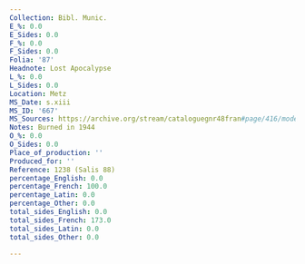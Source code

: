 ```yaml
---
Collection: Bibl. Munic.
E_%: 0.0
E_Sides: 0.0
F_%: 0.0
F_Sides: 0.0
Folia: '87'
Headnote: Lost Apocalypse
L_%: 0.0
L_Sides: 0.0
Location: Metz
MS_Date: s.xiii
MS_ID: '667'
MS_Sources: https://archive.org/stream/cataloguegnr48fran#page/416/mode/2up
Notes: Burned in 1944
O_%: 0.0
O_Sides: 0.0
Place_of_production: ''
Produced_for: ''
Reference: 1238 (Salis 88)
percentage_English: 0.0
percentage_French: 100.0
percentage_Latin: 0.0
percentage_Other: 0.0
total_sides_English: 0.0
total_sides_French: 173.0
total_sides_Latin: 0.0
total_sides_Other: 0.0

---
```

